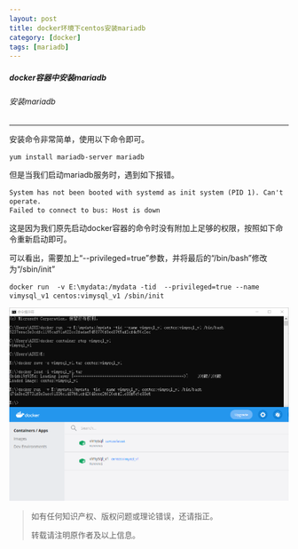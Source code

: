 ```yaml
---
layout: post
title: docker环境下centos安装mariadb
category: [docker]
tags: [mariadb]
---
```

##### docker容器中安装mariadb

###### 安装mariadb
----
安装命令非常简单，使用以下命令即可。
```
yum install mariadb-server mariadb
```

但是当我们启动mariadb服务时，遇到如下报错。
```
System has not been booted with systemd as init system (PID 1). Can't operate.
Failed to connect to bus: Host is down
```

这是因为我们原先启动docker容器的命令时没有附加上足够的权限，按照如下命令重新启动即可。

可以看出，需要加上“--privileged=true”参数，并将最后的“/bin/bash”修改为“/sbin/init”
```
docker run  -v E:\mydata:/mydata -tid  --privileged=true --name vimysql_v1 centos:vimysql_v1 /sbin/init
```


![image](/img/2021-08-07-docker-wsl2-1/docker-wsl2-1_6.PNG)


> 如有任何知识产权、版权问题或理论错误，还请指正。
>
> 转载请注明原作者及以上信息。
